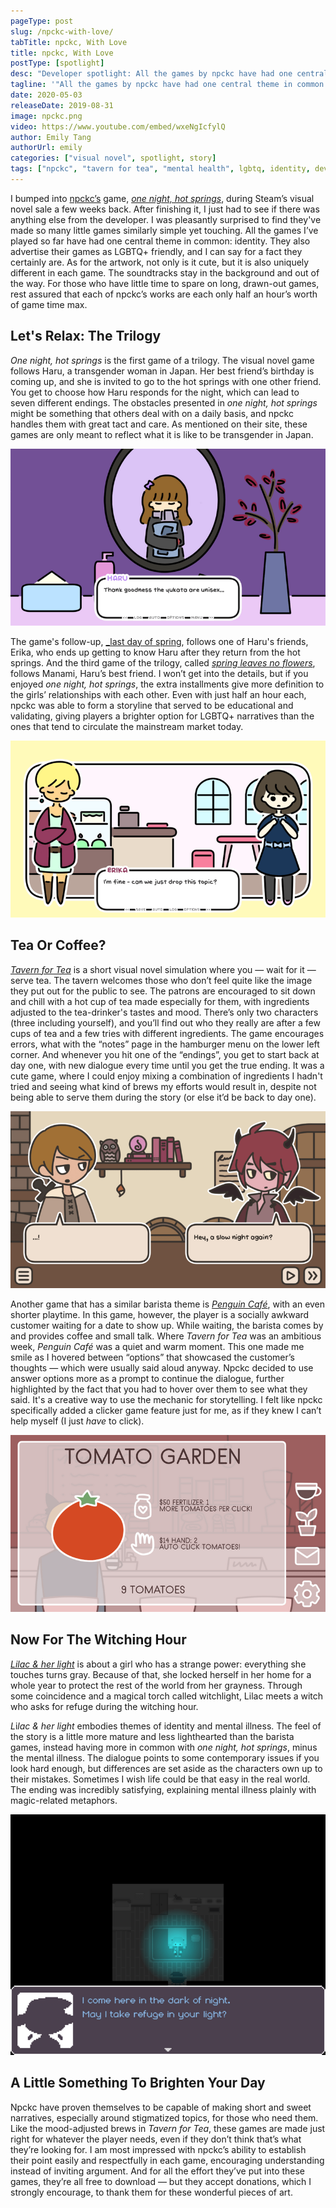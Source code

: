 ```yaml
---
pageType: post
slug: /npckc-with-love/
tabTitle: npckc, With Love
title: npckc, With Love
postType: [spotlight]
desc: "Developer spotlight: All the games by npckc have had one central theme in common: identity. They also advertise their games as LGBTQ+ friendly, and I can say for a fact they certainly are. As for the artwork, not only is it cute, but it is also uniquely different in each game."
tagline: '"All the games by npckc have had one central theme in common: identity. They also advertise their games as LGBTQ+ friendly, and I can say for a fact they certainly are. As for the artwork, not only is it cute, but it is also uniquely different in each game."'
date: 2020-05-03
releaseDate: 2019-08-31
image: npckc.png
video: https://www.youtube.com/embed/wxeNgIcfylQ
author: Emily Tang
authorUrl: emily
categories: ["visual novel", spotlight, story]
tags: ["npckc", "tavern for tea", "mental health", lgbtq, identity, developer]
---
```


I bumped into [npckc’s](https://npckc.site/) game, [_one night, hot springs_](https://npckc.itch.io/one-night-hot-springs), during Steam’s visual novel sale a few weeks back. After finishing it, I just had to see if there was anything else from the developer. I was pleasantly surprised to find they've made so many little games similarly simple yet touching. All the games I’ve played so far have had one central theme in common: identity. They also advertise their games as LGBTQ+ friendly, and I can say for a fact they certainly are. As for the artwork, not only is it cute, but it is also uniquely different in each game. The soundtracks stay in the background and out of the way. For those who have little time to spare on long, drawn-out games, rest assured that each of npckc’s works are each only half an hour’s worth of game time max.

## Let's Relax: The Trilogy

_One night, hot springs_ is the first game of a trilogy. The visual novel game follows Haru, a transgender woman in Japan. Her best friend’s birthday is coming up, and she is invited to go to the hot springs with one other friend. You get to choose how Haru responds for the night, which can lead to seven different endings. The obstacles presented in _one night, hot springs_ might be something that others deal with on a daily basis, and npckc handles them with great tact and care. As mentioned on their site, these games are only meant to reflect what it is like to be transgender in Japan.

![Haru looking in the mirror][image0]

The game's follow-up, [_last day of spring](https://npckc.itch.io/last-day-of-spring), follows one of Haru's friends, Erika, who ends up getting to know Haru after they return from the hot springs. And the third game of the trilogy, called [_spring leaves no flowers_](https://npckc.itch.io/spring-leaves-no-flowers), follows Manami, Haru’s best friend. I won’t get into the details, but if you enjoyed _one night, hot springs_, the extra installments give more definition to the girls’ relationships with each other. Even with just half an hour each, npckc was able to form a storyline that served to be educational and validating, giving players a brighter option for LGBTQ+ narratives than the ones that tend to circulate the mainstream market today.

![Erika saying to Haru that she is fine][image1]

## Tea Or Coffee?

[_Tavern for Tea_](https://npckc.itch.io/a-tavern-for-tea) is a short visual novel simulation where you — wait for it — serve tea. The tavern welcomes those who don’t feel quite like the image they put out for the public to see. The patrons are encouraged to sit down and chill with a hot cup of tea made especially for them, with ingredients adjusted to the tea-drinker's tastes and mood. There’s only two characters (three including yourself), and you’ll find out who they really are after a few cups of tea and a few tries with different ingredients. The game encourages errors, what with the “notes” page in the hamburger menu on the lower left corner. And whenever you hit one of the “endings”, you get to start back at day one, with new dialogue every time until you get the true ending. It was a cute game, where I could enjoy mixing a combination of ingredients I hadn't tried and seeing what kind of brews my efforts would result in, despite not being able to serve them during the story (or else it’d be back to day one).

![Customers in the tavern chatting][image2]

Another game that has a similar barista theme is [_Penguin Café_](https://npckc.itch.io/penguin-cafe), with an even shorter playtime. In this game, however, the player is a socially awkward customer waiting for a date to show up. While waiting, the barista comes by and provides coffee and small talk. Where _Tavern for Tea_ was an ambitious week, _Penguin Café_ was a quiet and warm moment. This one made me smile as I hovered between “options” that showcased the customer’s thoughts — which were usually said aloud anyway. Npckc decided to use answer options more as a prompt to continue the dialogue, further highlighted by the fact that you had to hover over them to see what they said. It's a creative way to use the mechanic for storytelling. I felt like npckc specifically added a clicker game feature just for me, as if they knew I can’t help myself (I just _have_ to click).

![Tomato garden][image3]

## Now For The Witching Hour

[_Lilac & her light_](https://npckc.itch.io/lilac-and-her-light) is about a girl who has a strange power: everything she touches turns gray. Because of that, she locked herself in her home for a whole year to protect the rest of the world from her grayness. Through some coincidence and a magical torch called witchlight, Lilac meets a witch who asks for refuge during the witching hour.

*L*i*lac & her light* embodies themes of identity and mental illness. The feel of the story is a little more mature and less lighthearted than the barista games, instead having more in common with _one night, hot springs_, minus the mental illness. The dialogue points to some contemporary issues if you look hard enough, but differences are set aside as the characters own up to their mistakes. Sometimes I wish life could be that easy in the real world. The ending was incredibly satisfying, explaining mental illness plainly with magic-related metaphors.

![Witch visits Lilac in her gray home][image4]

## A Little Something To Brighten Your Day

Npckc have proven themselves to be capable of making short and sweet narratives, especially around stigmatized topics, for those who need them. Like the mood-adjusted brews in _Tavern for Tea_, these games are made just right for whatever the player needs, even if they don’t think that’s what they’re looking for. I am most impressed with npckc’s ability to establish their point easily and respectfully in each game, encouraging understanding instead of inviting argument. And for all the effort they’ve put into these games, they’re all free to download — but they accept donations, which I strongly encourage, to thank them for these wonderful pieces of art.

[image0]: ../../../images/post/npckc/npckc0.png
[image1]: ../../../images/post/npckc/npckc1.png
[image2]: ../../../images/post/npckc/npckc2.png
[image3]: ../../../images/post/npckc/npckc3.png
[image4]: ../../../images/post/npckc/npckc4.png
